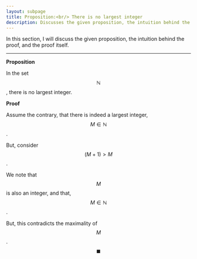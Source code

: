 ```yaml
---
layout: subpage
title: Proposition:<br/> There is no largest integer
description: Discusses the given proposition, the intuition behind the proof, and the proof itself
---
```


In this section, I will discuss the given proposition, the intuition behind the proof, and the
proof itself.

---

**Proposition**

In the set $$\mathbb{N}$$, there is no largest integer.

**Proof**

Assume the contrary, that there is indeed a largest integer, $$M \in \mathbb{N}$$.

But, consider $$(M + 1) > M$$.

We note that $$M$$ is also an integer, and that, $$M \in \mathbb{N}$$.

But, this contradicts the maximality of $$M$$. $$\blacksquare$$
